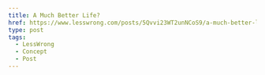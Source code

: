 ```yaml
---
title: A Much Better Life?
href: https://www.lesswrong.com/posts/5Qvvi23WT2unNCoS9/a-much-better-life
type: post
tags:
  - LessWrong
  - Concept
  - Post
---
```


